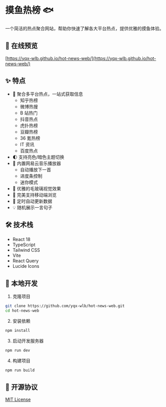 # 摸鱼热榜 🐟

一个简洁的热点聚合网站，帮助你快速了解各大平台热点，提供优雅的摸鱼体验。

## 🌈 在线预览

[https://yqx-wlb.github.io/hot-news-web/](https://yqx-wlb.github.io/hot-news-web/)

## ✨ 特点

- 🎯 聚合多平台热点，一站式获取信息
  - 知乎热榜
  - 微博热搜
  - B 站热门
  - 抖音热点
  - 虎扑热榜
  - 豆瓣热榜
  - 36 氪热榜
  - IT 资讯
  - 百度热点
- 🌓 支持亮色/暗色主题切换
- 🎵 内置网易云音乐播放器
  - 自动播放下一首
  - 进度条控制
  - 迷你模式
- 💫 优雅的毛玻璃视觉效果
- 📱 完美支持移动端浏览
- 🔄 定时自动更新数据
- 💡 随机展示一言句子

## 🛠️ 技术栈

- React 18
- TypeScript
- Tailwind CSS
- Vite
- React Query
- Lucide Icons

## 🚀 本地开发

1. 克隆项目

```bash
git clone https://github.com/yqx-wlb/hot-news-web.git
cd hot-news-web
```

2. 安装依赖

```bash
npm install
```

3. 启动开发服务器

```bash
npm run dev
```

4. 构建项目

```bash
npm run build
```

## 📝 开源协议

[MIT License](LICENSE)
